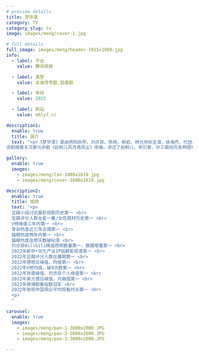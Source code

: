 ```yaml
---
# preview details
title: 梦华录
category: TV
category_slug: tv
image: images/meng/cover-1.jpg

# full details
full_image: images/meng/header-1915x1080.jpg
info:
  - label: 平台
    value: 腾讯视频

  - label: 类型
    value: 古装传奇剧,轻喜剧

  - label: 年份
    value: 2022

  - label: 网站
    value: mhlyf.cc

description1:
  enable: true
  title: 简介
  text: "<p>《梦华录》是由杨阳执导，刘亦菲、陈晓、柳岩、林允领衔主演，徐海乔、代旭、张晓谦主演，王洛勇、保剑锋特邀主演，姚安濂、杜玉明、刘亚津、刘伟等联合出演的女性古装励志剧，于2022年6月2日在腾讯视频播出。
该剧根据关汉卿元杂剧《赵盼儿风月救风尘》改编，讲述了赵盼儿、宋引章、孙三娘经历各种困境，携手勇闯东京，并在皇城司指挥使顾千帆的帮助下，最终姐妹齐心，通过自己的努力将小茶坊变成东京最大酒楼的故事。</p>"

gallery:
  enable: true
  images:
    - images/meng/lan-1080x1619.jpg
    - images/meng/cover-1080x1619.jpg

description2:
  enable: true
  title: 成绩
  text: "<p>
  豆瓣小组讨论量影视剧历史第一 <br>
  豆瓣评分人数女星一番/女性题材历史第一 <br>
  V榜峰值三年内第一 <br>
  骨朵热度近三年古偶第一 <br>
  猫眼热度两年内第一 <br>
  猫眼热度在榜天数破纪录 <br>
  刘亦菲Bilibili精选视频数量第一，数据增量第一 <br>
  2022年新华•文化产业IP指数影视类第一 <br>
  2022年豆瓣评分人数在播期第一 <br>
  2022年德塔文峰值，均值第一 <br>
  2022年V榜均值，破9次数第一 <br>
  2022年百度峰值，刘亦菲个人峰值第一 <br>
  2022年美兰德日峰值，月融值第一 <br>
  2022年微博剧集指数冠军 <br>
  2022年收视中国观众平均观看时长第一 <br>
  <p>
  "

carousel:
  enable: true
  images:
    - images/meng/pan-1-3000x2000.JPG
    - images/meng/pan-2-3000x2000.JPG
    - images/meng/pan-3-3000x2000.JPG

---
```

